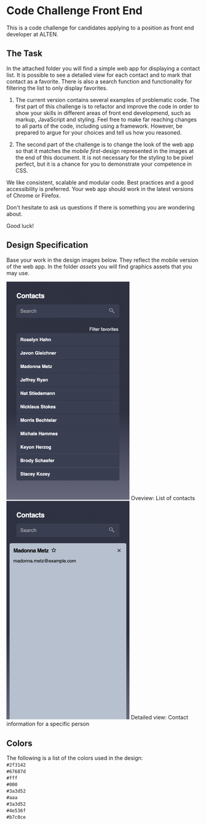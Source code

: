 Code Challenge Front End
=======================

This is a code challenge for candidates applying to a position as front end
developer at ALTEN.

The Task
---------

In the attached folder you will find a simple web app for displaying a contact list.
It is possible to see a detailed view for each contact and to mark that contact
as a favorite. There is also a search function and functionality for filtering the
list to only display favorites.

1. The current version contains several examples of problematic code. The first
part of this challenge is to refactor and improve the code in order to show your
skills in different areas of front end developmend, such as markup,
JavaScript and styling. Feel free to make far reaching changes to all parts of
the code, including using a framework. However, be prepared to argue for your
choices and tell us how you reasoned.

2. The second part of the challenge is to change the look of the web app so that
it matches the _mobile first_-design represented in the images at the end of this
document. It is not necessary for the styling to be pixel perfect, but it is a
chance for you to demonstrate your competence in CSS.

We like consistent, scalable and modular code. Best practices and a good
accessibility is preferred.
Your web app should work in the latest versions of Chrome or Firefox.

Don't hesitate to ask us questions if there is something you are wondering about.

Good luck!

Design Specification
--------------------

Base your work in the design images below. They reflect the mobile version of
the web app.
In the folder _assets_ you will find graphics assets that you may use.

<img src="assets/spec-list.png" alt="contact list" width="320">  
Oveview: List of contacts  

<img src="assets/spec-details.png" alt="contact details" width="320">  
Detailed view: Contact information for a specific person

Colors
------

The following is a list of the colors used in the design:  
`#2f3142`  
`#67687d`  
`#fff`  
`#000`  
`#3a3d52`  
`#aaa`  
`#3a3d52`  
`#4e536f`  
`#b7c0ce`  